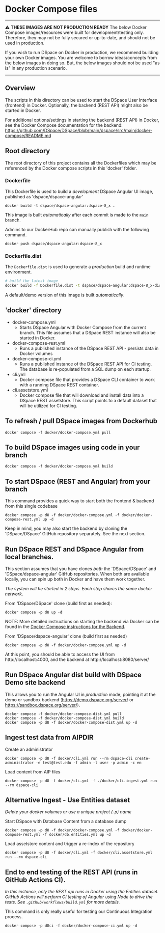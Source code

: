 # Docker Compose files

***
:warning: **THESE IMAGES ARE NOT PRODUCTION READY**  The below Docker Compose images/resources were built for development/testing only.  Therefore, they may not be fully secured or up-to-date, and should not be used in production.

If you wish to run DSpace on Docker in production, we recommend building your own Docker images. You are welcome to borrow ideas/concepts from the below images in doing so. But, the below images should not be used "as is" in any production scenario.
***

## Overview
The scripts in this directory can be used to start the DSpace User Interface (frontend) in Docker.
Optionally, the backend (REST API) might also be started in Docker.

For additional options/settings in starting the backend (REST API) in Docker, see the Docker Compose
documentation for the backend: https://github.com/DSpace/DSpace/blob/main/dspace/src/main/docker-compose/README.md

## Root directory

The root directory of this project contains all the Dockerfiles which may be referenced by
the Docker compose scripts in this 'docker' folder.

### Dockerfile

This Dockerfile is used to build a *development* DSpace Angular UI image, published as 'dspace/dspace-angular'

```
docker build -t dspace/dspace-angular:dspace-8_x .
```

This image is built *automatically* after each commit is made to the `main` branch.

Admins to our DockerHub repo can manually publish with the following command.
```
docker push dspace/dspace-angular:dspace-8_x
```

### Dockerfile.dist

The `Dockerfile.dist` is used to generate a *production* build and runtime environment.

```bash
# build the latest image
docker build -f Dockerfile.dist -t dspace/dspace-angular:dspace-8_x-dist .
```

A default/demo version of this image is built *automatically*.

## 'docker' directory
- docker-compose.yml
  - Starts DSpace Angular with Docker Compose from the current branch.  This file assumes that a DSpace REST instance will also be started in Docker.
- docker-compose-rest.yml
  - Runs a published instance of the DSpace REST API - persists data in Docker volumes
- docker-compose-ci.yml
  - Runs a published instance of the DSpace REST API for CI testing.  The database is re-populated from a SQL dump on each startup.
- cli.yml
  - Docker compose file that provides a DSpace CLI container to work with a running DSpace REST container.
- cli.assetstore.yml
  - Docker compose file that will download and install data into a DSpace REST assetstore.  This script points to a default dataset that will be utilized for CI testing.


## To refresh / pull DSpace images from Dockerhub
```
docker compose -f docker/docker-compose.yml pull
```

## To build DSpace images using code in your branch
```
docker compose -f docker/docker-compose.yml build
```

## To start DSpace (REST and Angular) from your branch

This command provides a quick way to start both the frontend & backend from this single codebase
```
docker compose -p d8 -f docker/docker-compose.yml -f docker/docker-compose-rest.yml up -d
```

Keep in mind, you may also start the backend by cloning the 'DSpace/DSpace' GitHub repository separately. See the next section.


## Run DSpace REST and DSpace Angular from local branches.

This section assumes that you have clones *both* the 'DSpace/DSpace' and 'DSpace/dspace-angular' GitHub
repositories. When both are available locally, you can spin up both in Docker and have them work together.

_The system will be started in 2 steps. Each step shares the same docker network._

From 'DSpace/DSpace' clone (build first as needed):
```
docker compose -p d8 up -d
```

NOTE: More detailed instructions on starting the backend via Docker can be found in the [Docker Compose instructions for the Backend](https://github.com/DSpace/DSpace/blob/main/dspace/src/main/docker-compose/README.md).

From 'DSpace/dspace-angular' clone (build first as needed)
```
docker compose -p d8 -f docker/docker-compose.yml up -d
```

At this point, you should be able to access the UI from http://localhost:4000,
and the backend at http://localhost:8080/server/

## Run DSpace Angular dist build with DSpace Demo site backend

This allows you to run the Angular UI in *production* mode, pointing it at the demo or sandbox backend
(https://demo.dspace.org/server/ or https://sandbox.dspace.org/server/).

```
docker compose -f docker/docker-compose-dist.yml pull
docker compose -f docker/docker-compose-dist.yml build
docker compose -p d8 -f docker/docker-compose-dist.yml up -d
```

## Ingest test data from AIPDIR

Create an administrator
```
docker compose -p d8 -f docker/cli.yml run --rm dspace-cli create-administrator -e test@test.edu -f admin -l user -p admin -c en
```

Load content from AIP files
```
docker compose -p d8 -f docker/cli.yml -f ./docker/cli.ingest.yml run --rm dspace-cli
```

## Alternative Ingest - Use Entities dataset
_Delete your docker volumes or use a unique project (-p) name_

Start DSpace with Database Content from a database dump
```
docker compose -p d8 -f docker/docker-compose.yml -f docker/docker-compose-rest.yml -f docker/db.entities.yml up -d
```

Load assetstore content and trigger a re-index of the repository
```
docker compose -p d8 -f docker/cli.yml -f docker/cli.assetstore.yml run --rm dspace-cli
```

## End to end testing of the REST API (runs in GitHub Actions CI).
_In this instance, only the REST api runs in Docker using the Entities dataset. GitHub Actions will perform CI testing of Angular using Node to drive the tests.  See `.github/workflows/build.yml` for more details._

This command is only really useful for testing our Continuous Integration process.
```
docker compose -p d8ci -f docker/docker-compose-ci.yml up -d
```
